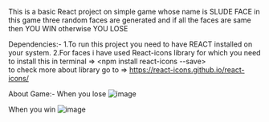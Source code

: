 This is a basic React project on simple game whose name is SLUDE FACE                                                                                                                      in this game three random faces are generated and if all the faces are same then YOU WIN otherwise YOU LOSE

Dependencies:-
1.To run this project you need to have REACT installed on your system.
2.For faces i have used React-icons library for which you need to install this in terminal  => <npm install react-icons --save>  
  to check more about library go to =>  https://react-icons.github.io/react-icons/ 

About Game:-
When you lose                                                                                                                                                                                ![image](https://github.com/ASPII-1/Sludge_Face/assets/127092718/d2ea3a0c-febc-489c-b5ac-24c11488796f)

When you win                                                                                                                                                                                 ![image](https://github.com/ASPII-1/Sludge_Face/assets/127092718/439711b8-5ec8-4d85-92c7-6bce72638c3f)


